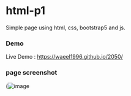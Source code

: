 # html-p1

Simple page using html, css, bootstrap5 and js.

### Demo
Live Demo : https://waeel1996.github.io/2050/

### page screenshot 
(![image](https://user-images.githubusercontent.com/124203059/224540670-a11bad11-9998-4e48-8848-ea9ebf6d2e81.png)
